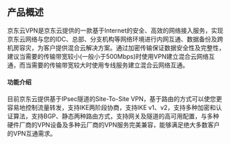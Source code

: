 ## 产品概述

京东云VPN是京东云提供的一款基于Internet的安全、高效的网络接入服务，实现京东云网络与您的IDC、总部、分支机构等网络环境进行内网互通、数据备份及跨机房容灾，为客户提供混合云解决方案。通过加密传输保证数据安全性及完整性，建议当需要的传输带宽较小(一般小于500Mbps)时使用VPN建立混合云网络互通，而当需要的传输带宽较大时使用专线服务建立混合云网络互通。



#### 功能介绍

目前京东云提供基于IPsec隧道的Site-To-Site VPN，基于路由的方式可以使您更容易地控制流量转发，支持IKE两阶段协商，支持IKE v1、v2，支持多种加密和认证算法，支持BGP、静态两种路由方式，支持网关及隧道的高可用配置，与多种硬件厂商的VPN设备及多种云厂商的VPN服务完美兼容，能够满足绝大多数客户的VPN互通需求。
